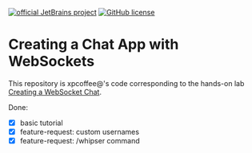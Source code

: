 [![official JetBrains project](https://jb.gg/badges/official.svg)](https://confluence.jetbrains.com/display/ALL/JetBrains+on+GitHub)
[![GitHub license](https://img.shields.io/badge/license-Apache%20License%202.0-blue.svg?style=flat)](https://www.apache.org/licenses/LICENSE-2.0)


# Creating a Chat App with WebSockets

This repository is xpcoffee@'s code corresponding to the hands-on lab [Creating a WebSocket Chat](https://ktor.io/docs/creating-web-socket-chat.html). 


Done:

- [x] basic tutorial
- [x] feature-request: custom usernames
- [x] feature-request: /whipser command
